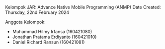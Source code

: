 Kelompok JAR: Advance Native Mobile Programming (ANMP)
Date Created: Thursday, 22nd February 2024

Anggota Kelompok: 
- Muhammad Hilmy Irfansa (160421080)
- Jonathan Pratama Erdiyanto (160421010)
- Daniel Richard Ransun (160421081)
